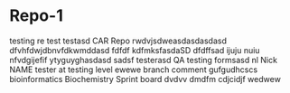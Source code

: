 # Repo-1
testing
re test
testasd
CAR
Repo
rwdvjsdweasdasdasdasd
dfvhfdwjdbnvfdkwmddasd
fdfdf kdfmksfasdaSD
dfdffsad
ijuju nuiu
nfvdgijefif
ytyguyghasdasd
sadsf
testerasd
QA testing formsasd
nl
Nick NAME
tester at testing level
ewewe
branch comment
gufgudhcscs
bioinformatics
Biochemistry 
Sprint board
dvdvv dmdfm
cdjcidjf
wedwew
